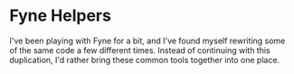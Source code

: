 # Fyne Helpers
I've been playing with Fyne for a bit, and I've found myself rewriting
some of the same code a few different times. Instead of continuing with this
duplication, I'd rather bring these common tools together into one place.
